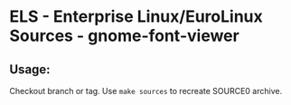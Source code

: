 # ELS - Enterprise Linux/EuroLinux Sources - gnome-font-viewer
 
## Usage:
  Checkout branch or tag. Use `make sources` to recreate  SOURCE0 archive.
